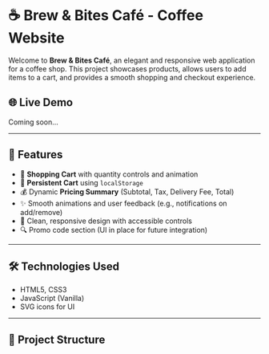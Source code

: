 # ☕ Brew & Bites Café - Coffee Website

Welcome to **Brew & Bites Café**, an elegant and responsive web application for a coffee shop. This project showcases products, allows users to add items to a cart, and provides a smooth shopping and checkout experience.

## 🌐 Live Demo
Coming soon...

---

## 🚀 Features

- 🛒 **Shopping Cart** with quantity controls and animation
- 💾 **Persistent Cart** using `localStorage`
- 💰 Dynamic **Pricing Summary** (Subtotal, Tax, Delivery Fee, Total)
- ✨ Smooth animations and user feedback (e.g., notifications on add/remove)
- 🎨 Clean, responsive design with accessible controls
- 🔍 Promo code section (UI in place for future integration)

---

## 🛠️ Technologies Used

- HTML5, CSS3
- JavaScript (Vanilla)
- SVG icons for UI

---

## 📁 Project Structure

